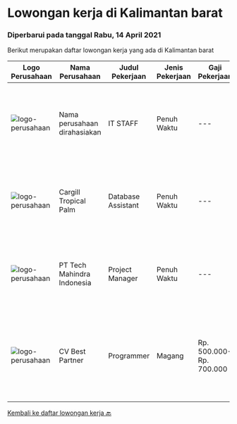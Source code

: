 
  # Lowongan kerja di Kalimantan barat

  ### Diperbarui pada tanggal Rabu, 14 April 2021

  Berikut merupakan daftar lowongan kerja yang ada di Kalimantan barat

  |Logo Perusahaan | Nama Perusahaan | Judul Pekerjaan | Jenis Pekerjaan | Gaji Pekerjaan | Lokasi | Deskripsi | Tanggal diunggah | Pranala |
  | -------------- | --------------- | --------------- | --------- | --------- | -------------- | ------- | ----------- | ----------- |
  |![logo-perusahaan](https://us.123rf.com/450wm/pavelstasevich/pavelstasevich1811/pavelstasevich181101027/112815900-stock-vector-no-image-available-icon-flat-vector.jpg?ver=6)|Nama perusahaan dirahasiakan|IT STAFF|Penuh Waktu|---|Kalimantan Barat|Pendidikan minimal S1 segala jurusan Untuk posisi programmer harus memiliki pengetahuan mengenai PHP dan bahasa pemrograman lainnya Untuk posisi IT...|Rabu, 07 April 2021|https://www.jobstreet.co.id/id/job/it-staff-3501117?token=0~d9891980-166c-489d-a8f5-63b5b8e7f93c&sectionRank=1&jobId=jobstreet-id-job-3501117|
|![logo-perusahaan](https://image-service-cdn.seek.com.au/d98576605fee7c66dce3b7d907259f2efe52f6bf/ee4dce1061f3f616224767ad58cb2fc751b8d2dc)|Cargill Tropical Palm|Database Assistant|Penuh Waktu|---|Kalimantan Barat|Key Responsibilities: Prepare crop production database Prepare inorganic and organic fertilizer database Prepare BBC database Compile &amp; prepare...|Senin, 05 April 2021|https://www.jobstreet.co.id/id/job/database-assistant-3498639?token=0~d9891980-166c-489d-a8f5-63b5b8e7f93c&sectionRank=2&jobId=jobstreet-id-job-3498639|
|![logo-perusahaan](https://image-service-cdn.seek.com.au/a6196fde7cd70a388b93af957f34d07a95d8097f/ee4dce1061f3f616224767ad58cb2fc751b8d2dc)|PT Tech Mahindra Indonesia|Project Manager|Penuh Waktu|---|Kalimantan Barat|Hi, Greeting from Tech Mahindra!!, We are currently looking for Project Manager Posotion with us.Below are the detailed job description as...|Kamis, 25 Maret 2021|https://www.jobstreet.co.id/id/job/project-manager-3491265?token=0~d9891980-166c-489d-a8f5-63b5b8e7f93c&sectionRank=3&jobId=jobstreet-id-job-3491265|
|![logo-perusahaan](https://us.123rf.com/450wm/pavelstasevich/pavelstasevich1811/pavelstasevich181101027/112815900-stock-vector-no-image-available-icon-flat-vector.jpg?ver=6)|CV Best Partner|Programmer|Magang|Rp. 500.000-Rp. 700.000|Pontianak|Dibuka lowongan magang bagi yang ingin menambah portofolio dan pengalamanTanggung jawab :1. Memproduksi kode PHP dengan framework laravel untuk...|Selasa, 16 Maret 2021|https://www.jobstreet.co.id/id/job/programmer-3482103?token=0~d9891980-166c-489d-a8f5-63b5b8e7f93c&sectionRank=4&jobId=jobstreet-id-job-3482103|


  [Kembali ke daftar lowongan kerja 🔙](../README.md#daftar-lowongan-kerja)
  
